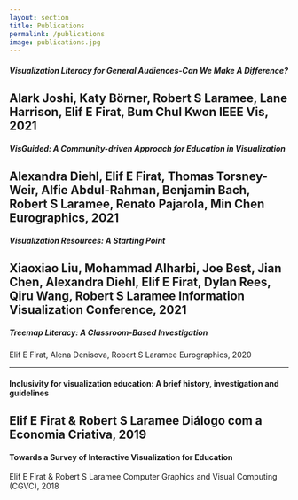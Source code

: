 ```yaml
---
layout: section
title: Publications
permalink: /publications
image: publications.jpg
---
```


##### Visualization Literacy for General Audiences-Can We Make A Difference?
Alark Joshi, Katy Börner, Robert S Laramee, Lane Harrison, Elif E Firat, Bum Chul Kwon
IEEE Vis, 2021
---

##### VisGuided: A Community-driven Approach for Education in Visualization
Alexandra Diehl, Elif E Firat, Thomas Torsney-Weir, Alfie Abdul-Rahman, Benjamin Bach, Robert S Laramee, Renato Pajarola, Min Chen
Eurographics, 2021 
---

##### Visualization Resources: A Starting Point
Xiaoxiao Liu, Mohammad Alharbi, Joe Best, Jian Chen, Alexandra Diehl, Elif E Firat, Dylan Rees, Qiru Wang, Robert S Laramee
Information Visualization Conference, 2021
---

##### Treemap Literacy: A Classroom-Based Investigation
Elif E Firat, Alena Denisova, Robert S Laramee
Eurographics, 2020

---
#### Inclusivity for visualization education: A brief history, investigation and guidelines
Elif E Firat & Robert S Laramee
Diálogo com a Economia Criativa, 2019
---

#### Towards a Survey of Interactive Visualization for Education
Elif E Firat & Robert S Laramee
Computer Graphics and Visual Computing (CGVC), 2018

